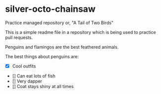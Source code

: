 # silver-octo-chainsaw
Practice managed repository
or, "A Tail of Two Birds"

This is a simple readme file in a repository which is being used to practice pull requests.

Penguins and flamingos are the best feathered animals.

The best things about penguins are:

- [x] Cool outfits
- [] Can eat lots of fish
- [] Very dapper
- [] Coat stays shiny at all times